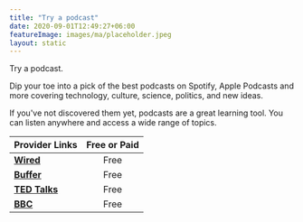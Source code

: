 ```yaml
---
title: "Try a podcast"
date: 2020-09-01T12:49:27+06:00
featureImage: images/ma/placeholder.jpeg
layout: static
---
```


Try a podcast.

Dip your toe into a pick of the best podcasts on Spotify, Apple Podcasts and more covering technology, culture, science, politics, and new ideas.

If you've not discovered them yet, podcasts are a great learning tool. You can listen anywhere and access a wide range of topics.

| Provider Links      | Free or Paid  |  
| :-----------          | :--------------:      |  
| [**Wired**](https://www.wired.com/story/podcasts-beginners-guide/) | Free | 
| [**Buffer**](https://buffer.com/library/podcasting-for-beginners/) | Free | 
| [**TED Talks**](https://www.ted.com/podcasts) | Free | 
| [**BBC**](https://www.bbc.co.uk/sounds/podcasts) | Free | 
  

<br/><br/>






